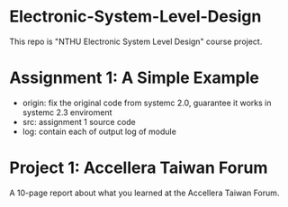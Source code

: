 # Electronic-System-Level-Design
This repo is "NTHU Electronic System Level Design" course project.
# Assignment 1: A Simple Example
- origin:
fix the original code from systemc 2.0, guarantee it works in systemc 2.3 enviroment
- src:
assignment 1 source code
- log:
contain each of output log of module
# Project 1: Accellera Taiwan Forum
A 10-page report about what you learned at the Accellera Taiwan Forum.
